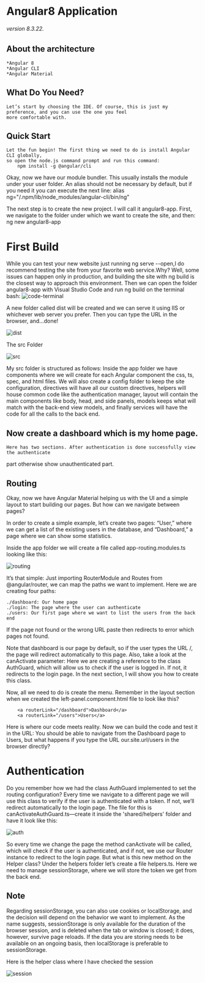 
# Angular8 Application
###### version 8.3.22.

## About the architecture
	*Angular 8
	*Angular CLI
	*Angular Material
	
## What Do You Need?
	Let’s start by choosing the IDE. Of course, this is just my preference, and you can use the one you feel 
	more comfortable with. 
	
## Quick Start
	Let the fun begin! The first thing we need to do is install Angular CLI globally, 
	so open the node.js command prompt and run this command:
		npm install -g @angular/cli
	

Okay, now we have our module bundler. This usually installs the module under your user folder. 
An alias should not be necessary by default, but if you need it you can execute the next line:
	alias ng="<UserFolder>/.npm/lib/node_modules/angular-cli/bin/ng"

The next step is to create the new project. I will call it angular8-app. 
First, we navigate to the folder under which we want to create the site, and then:
	ng new angular8-app  
	
# First Build

While you can test your new website just running ng serve --open,I do recommend testing 
the site from your favorite web service.Why? Well, some issues can happen only in production, 
and building the site with ng build is the closest way to approach this environment. 
Then we can open the folder angular8-app with Visual Studio Code and run ng build on the terminal bash:
![code-terminal](https://user-images.githubusercontent.com/59535094/73367579-ee34de00-42d9-11ea-91db-684ca56cc292.png)

A new folder called dist will be created and we can serve it using IIS or whichever web server you prefer.
Then you can type the URL in the browser, and…done!

![dist](https://user-images.githubusercontent.com/59535094/73369632-1c67ed00-42dd-11ea-93cd-4ed658667058.png)

The src Folder
 
 ![src](https://user-images.githubusercontent.com/59535094/73369817-6d77e100-42dd-11ea-8b50-79732599c73a.png)
 
 My src folder is structured as follows: Inside the app folder we have components where we will 
 create for each Angular component the css, ts, spec, and html files. We will also create a config folder to 
 keep the site configuration, directives will have all our custom directives, helpers will house common code 
 like the authentication manager, layout will contain the main components like body, head, and side panels, 
 models keeps what will match with the back-end view models, and finally services will have the code for all 
 the calls to the back end.

 ## Now create a dashboard which is my home page.
	Here has two sections. After authentication is done successfully view the authenticate 
  part otherwise show unauthenticated part.

## Routing
Okay, now we have Angular Material helping us with the UI and a simple layout to start building our pages. But how can we navigate between pages?

In order to create a simple example, let’s create two pages: “User,” where we can get a list of the existing users in the database, and “Dashboard,” a page where we can show some statistics.

Inside the app folder we will create a file called app-routing.modules.ts looking like this:

![routing](https://user-images.githubusercontent.com/59535094/73462866-a0d27280-43a6-11ea-926a-2b832c958e6a.png)

It’s that simple: Just importing RouterModule and Routes from @angular/router, we can map the paths we want to implement. Here we are creating four paths:

	./dashboard: Our home page
	./login: The page where the user can authenticate
	./users: Our first page where we want to list the users from the back end

If the page not found or the wrong URL paste then redirects to error which pages not found. 

Note that dashboard is our page by default, so if the user types the URL /, the page will redirect automatically to this page. Also, take a look at the canActivate parameter: Here we are creating a reference to the class AuthGuard, which will allow us to check if the user is logged in. If not, it redirects to the login page. In the next section, I will show you how to create this class.

Now, all we need to do is create the menu. Remember in the layout section when we created the left-panel.component.html file to look like this?
		
		<a routerLink="/dashboard">Dashboard</a>
        <a routerLink="/users">Users</a>

Here is where our code meets reality. Now we can build the code and test it in the URL: You should be able to navigate from the Dashboard page to Users, but what happens if you type the URL our.site.url/users in the browser directly?

# Authentication

Do you remember how we had the class AuthGuard implemented to set the routing configuration? Every time we navigate to a different page we will use this class to verify if the user is authenticated with a token. If not, we’ll redirect automatically to the login page. The file for this is canActivateAuthGuard.ts—create it inside the 'shared/helpers' folder and have it look like this:

![auth](https://user-images.githubusercontent.com/59535094/73460679-150b1700-43a3-11ea-8c22-24ba7f1e24cf.png)


So every time we change the page the method canActivate will be called, which will check if the user is authenticated, and if not, we use our Router instance to redirect to the login page. But what is this new method on the Helper class? Under the helpers folder let’s create a file helpers.ts. Here we need to manage sessionStorage, where we will store the token we get from the back end.

## Note

Regarding sessionStorage, you can also use cookies or localStorage, and the decision will depend on the behavior we want to implement. As the name suggests, sessionStorage is only available for the duration of the browser session, and is deleted when the tab or window is closed; it does, however, survive page reloads. If the data you are storing needs to be available on an ongoing basis, then localStorage is preferable to sessionStorage.

Here is the helper class where I have checked the session 

![session](https://user-images.githubusercontent.com/59535094/73462214-9fed1100-43a5-11ea-9681-8e33191134ab.png)






	

